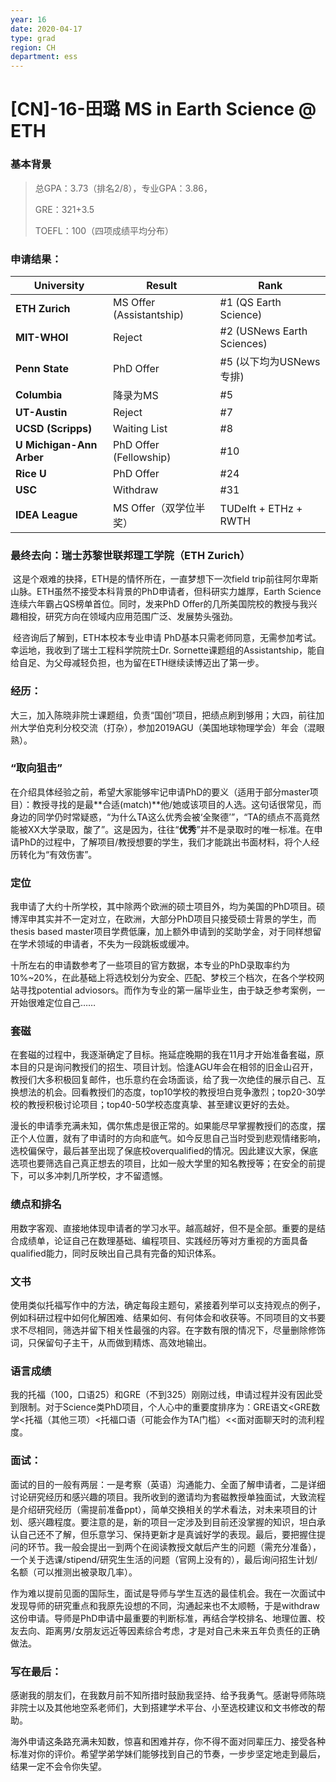 ```yaml
---
year: 16
date: 2020-04-17
type: grad
region: CH
department: ess
---
```


# [CN]-16-田璐 MS in Earth Science @ ETH

### 基本背景

> 总GPA：3.73（排名2/8），专业GPA：3.86，
>
> GRE：321+3.5
>
> TOEFL：100（四项成绩平均分布）

### 申请结果：

| University               | Result                   | Rank                       |
| ------------------------ | ------------------------ | -------------------------- |
| **ETH Zurich**           | MS Offer (Assistantship) | #1 (QS Earth Science)      |
| **MIT-WHOI**             | Reject                   | #2 (USNews Earth Sciences) |
| **Penn State**           | PhD Offer                | #5 (以下均为USNews专排)    |
| **Columbia**             | 降录为MS                 | #5                         |
| **UT-Austin**            | Reject                   | #7                         |
| **UCSD (Scripps)**       | Waiting List             | #8                         |
| **U Michigan-Ann Arber** | PhD Offer (Fellowship)   | #10                        |
| **Rice U**               | PhD Offer                | #24                        |
| **USC**                  | Withdraw                 | #31                        |
| **IDEA League**          | MS Offer（双学位半奖）   | TUDelft + ETHz + RWTH      |

### 最终去向：瑞士苏黎世联邦理工学院（ETH Zurich）

​ 这是个艰难的抉择，ETH是的情怀所在，一直梦想下一次field trip前往阿尔卑斯山脉。ETH虽然不接受本科背景的PhD申请者，但科研实力雄厚，Earth Science连续六年霸占QS榜单首位。同时，发来PhD Offer的几所美国院校的教授与我兴趣相投，研究方向在领域内应用范围广泛、发展势头强劲。

​ 经咨询后了解到，ETH本校本专业申请 PhD基本只需老师同意，无需参加考试。幸运地，我收到了瑞士工程科学院院士Dr. Sornette课题组的Assistantship，能自给自足、为父母减轻负担，也为留在ETH继续读博迈出了第一步。

### 经历：

​ 大三，加入陈晓非院士课题组，负责“国创”项目，把绩点刷到够用；大四，前往加州大学伯克利分校交流（打杂），参加2019AGU（美国地球物理学会）年会（混眼熟）。

### “取向狙击”

​ 在介绍具体经验之前，希望大家能够牢记申请PhD的要义（适用于部分master项目）：教授寻找的是最**合适(match)**他/她或该项目的人选。这句话很常见，而身边的同学仍时常疑惑，“为什么TA这么优秀会被‘全聚德’”，“TA的绩点不高竟然能被XX大学录取，酸了”。这是因为，往往“**优秀**”并不是录取时的唯一标准。在申请PhD的过程中，了解项目/教授想要的学生，我们才能跳出书面材料，将个人经历转化为“有效伤害”。

### 定位

​ 我申请了大约十所学校，其中除两个欧洲的硕士项目外，均为美国的PhD项目。硕博浑申其实并不一定对立，在欧洲，大部分PhD项目只接受硕士背景的学生，而thesis based master项目学费低廉，加上额外申请到的奖助学金，对于同样想留在学术领域的申请者，不失为一段跳板或缓冲。

​ 十所左右的申请数参考了一些项目的官方数据，本专业的PhD录取率约为10%~20%，在此基础上将选校划分为安全、匹配、梦校三个档次，在各个学校网站寻找potential adviosors。而作为专业的第一届毕业生，由于缺乏参考案例，一开始很难定位自己……

### 套磁

​ 在套磁的过程中，我逐渐确定了目标。拖延症晚期的我在11月才开始准备套磁，原本目的只是询问教授们的招生、项目计划。恰逢AGU年会在相邻的旧金山召开，教授们大多积极回复邮件，也乐意约在会场面谈，给了我一次绝佳的展示自己、互换想法的机会。回看教授们的态度，top10学校的教授坦白竞争激烈；top20-30学校的教授积极讨论项目；top40-50学校态度真挚、甚至建议更好的去处。

​ 漫长的申请季充满未知，偶尔焦虑是很正常的。如果能尽早掌握教授们的态度，摆正个人位置，就有了申请时的方向和底气。如今反思自己当时受到悲观情绪影响，选校偏保守，最后甚至出现了保底校overqualified的情况。因此建议大家，保底选项也要筛选自己真正想去的项目，比如一般大学里的知名教授等；在安全的前提下，可以多冲刺几所学校，才不留遗憾。

### 绩点和排名

​ 用数字客观、直接地体现申请者的学习水平。越高越好，但不是全部。重要的是结合成绩单，论证自己在数理基础、编程项目、实践经历等对方重视的方面具备qualified能力，同时反映出自己具有完备的知识体系。

### 文书

​ 使用类似托福写作中的方法，确定每段主题句，紧接着列举可以支持观点的例子，例如科研过程中如何化解困难、结果如何、有何体会和收获等。不同项目的文书要求不尽相同，筛选并留下相关性最强的内容。在字数有限的情况下，尽量删除修饰词，只保留句子主干，从而做到精炼、高效地输出。

### 语言成绩

​ 我的托福（100，口语25）和GRE（不到325）刚刚过线，申请过程并没有因此受到限制。对于Science类PhD项目，个人心中的重要度排序为：GRE语文<GRE数学<托福（其他三项）<托福口语（可能会作为TA门槛）<<面对面聊天时的流利程度。

### 面试：

​ 面试的目的一般有两层：一是考察（英语）沟通能力、全面了解申请者，二是详细讨论研究经历和感兴趣的项目。我所收到的邀请均为套磁教授单独面试，大致流程是介绍研究经历（需提前准备ppt），简单交换相关的学术看法，对未来项目的计划、感兴趣程度。要注意的是，新的项目一定涉及到目前还没掌握的知识，坦白承认自己还不了解，但乐意学习、保持更新才是真诚好学的表现。最后，要把握住提问的环节。我一般会提出一到两个在阅读教授文献后产生的问题（需充分准备），一个关于选课/stipend/研究生生活的问题（官网上没有的），最后询问招生计划/名额（可以推测出被录取几率）。

​ 作为难以提前见面的国际生，面试是导师与学生互选的最佳机会。我在一次面试中发现导师的研究重点和我原先设想的不同，沟通起来也不太顺畅，于是withdraw这份申请。导师是PhD申请中最重要的判断标准，再结合学校排名、地理位置、校友去向、距离男/女朋友远近等因素综合考虑，才是对自己未来五年负责任的正确做法。

### 写在最后：

​ 感谢我的朋友们，在我数月前不知所措时鼓励我坚持、给予我勇气。感谢导师陈晓非院士以及其他地空系老师们，大到搭建学术平台、小至选校建议和文书修改的帮助。

​ 海外申请这条路充满未知数，惊喜和困难并存，你不得不面对同辈压力、接受各种标准对你的评价。希望学弟学妹们能够找到自己的节奏，一步步坚定地走到最后，结果一定不会令你失望。
